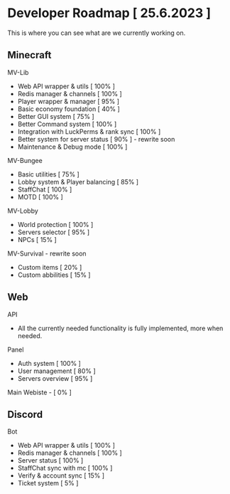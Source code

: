# Developer Roadmap [ 25.6.2023 ]
This is where you can see what are we currently working on.

## Minecraft

MV-Lib
- Web API wrapper & utils [ 100% ]
- Redis manager & channels [ 100% ]
- Player wrapper & manager [ 95% ]
- Basic economy foundation [ 40% ]
- Better GUI system [ 75% ] 
- Better Command system [ 100% ]
- Integration with LuckPerms & rank sync [ 100% ]
- Better system for server status [ 90% ] - rewrite soon
- Maintenance & Debug mode [ 100% ]

MV-Bungee
- Basic utilities [ 75% ]
- Lobby system & Player balancing [ 85% ]
- StaffChat [ 100% ]
- MOTD [ 100% ]

MV-Lobby
- World protection [ 100% ]
- Servers selector [ 95% ]
- NPCs [ 15% ]

MV-Survival - rewrite soon
- Custom items [ 20% ]
- Custom abbilities [ 15% ]

## Web

API
- All the currently needed functionality is fully implemented, more when needed.

Panel
- Auth system [ 100% ]
- User management [ 80% ]
- Servers overview [ 95% ]

Main Webiste - [ 0% ]


## Discord

Bot
- Web API wrapper & utils [ 100% ]
- Redis manager & channels [ 100% ]
- Server status [ 100% ]
- StaffChat sync with mc [ 100% ]
- Verify & account sync [ 15% ]
- Ticket system [ 5% ]